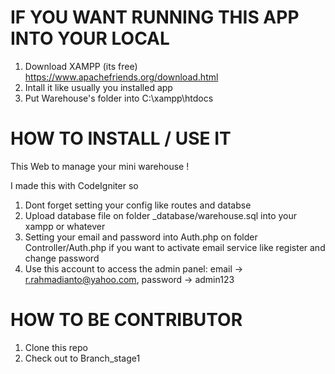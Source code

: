 # IF YOU WANT RUNNING THIS APP INTO YOUR LOCAL
1. Download XAMPP (its free) https://www.apachefriends.org/download.html
2. Intall it like usually you installed app 
3. Put Warehouse's folder into C:\xampp\htdocs

# HOW TO INSTALL / USE IT
This Web to manage your mini warehouse !

I made this with CodeIgniter so
1. Dont forget setting your config like routes and databse
2. Upload database file on folder _database/warehouse.sql into your xampp or whatever
3. Setting your email and password into Auth.php on folder Controller/Auth.php if you want to activate email service like register and change password
4. Use this account to access the admin panel: email -> r.rahmadianto@yahoo.com, password -> admin123

# HOW TO BE CONTRIBUTOR
1. Clone this repo
2. Check out to Branch_stage1

